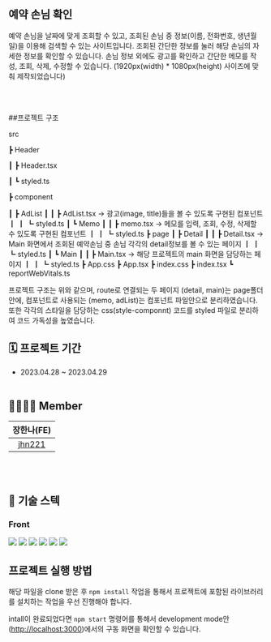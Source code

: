 ## 예약 손님 확인

예약 손님을 날짜에 맞게 조회할 수 있고, 조회된 손님 중 정보(이름, 전화번호, 생년월일)을 이용해 검색할 수 있는 사이트입니다.
조회된 간단한 정보를 눌러 해당 손님의 자세한 정보를 확인할 수 있습니다.
손님 정보 외에도 광고를 확인하고 간단한 메모를 작성, 조회, 삭제, 수정할 수 있습니다.
(1920px(width) * 1080px(height) 사이즈에 맞춰 제작되었습니다)

</br></br>

##프로젝트 구조

src

 ┣ Header

 ┃ ┣ Header.tsx

 ┃ ┗ styled.ts
 
 ┣ component
 
 ┃ ┣ AdList
 ┃ ┃ ┣ AdList.tsx -> 광고(image, title)들을 볼 수 있도록 구현된 컴포넌트 
 ┃ ┃ ┗ styled.ts
 ┃ ┗ Memo
 ┃ ┃ ┣ memo.tsx -> 메모를 입력, 조회, 수정, 삭제할 수 있도록 구현된 컴포넌트
 ┃ ┃ ┗ styled.ts
 ┣ page
 ┃ ┣ Detail
 ┃ ┃ ┣ Detail.tsx -> Main 화면에서 조회된 예약손님 중 손님 각각의 detail정보를 볼 수 있는 페이지
 ┃ ┃ ┗ styled.ts
 ┃ ┗ Main
 ┃ ┃ ┣ Main.tsx -> 해당 프로젝트의 main 화면을 담당하는 페이지
 ┃ ┃ ┗ styled.ts
 ┣ App.css
 ┣ App.tsx
 ┣ index.css
 ┣ index.tsx
 ┗ reportWebVitals.ts
 
 프로젝트 구조는 위와 같으며, route로 연결되는 두 페이지 (detail, main)는 page폴더 안에, 컴포넌트로 사용되는 (memo, adList)는 컴포넌트 파일안으로 분리하였습니다.
 또한 각각의 스타일을 담당하는 css(style-componnt) 코드를 styled 파일로 분리하여 코드 가독성을 높였습니다.
 

## 🗓️ 프로젝트 기간
- 2023.04.28 ~ 2023.04.29
</br></br>

## 👨‍👩‍👧‍👦 Member

| 장한나(FE) |
|       :-: |
| [jhn221](https://github.com/jhn221) |
</br></br>

## :low_brightness: 기술 스텍

### Front

<img src="https://img.shields.io/badge/react-61DAFB?style=for-the-badge&logo=react&logoColor=black"> <img src="https://img.shields.io/badge/styledcomponents-DB7093?style=for-the-badge&logo=styledcomponents&logoColor=black"> <img src="https://img.shields.io/badge/React_Router-CA4245?style=for-the-badge&logo=React_Router&logoColor=white"/> <img src="https://img.shields.io/badge/Axios-181717?style=for-the-badge&logo=Axios&logoColor=white"> <img src="https://img.shields.io/badge/html5-E34F26?style=for-the-badge&logo=html5&logoColor=white"> <img src="https://img.shields.io/badge/TypeScript-FFC000?style=for-the-badge&logo=typeScript&logoColor=black"/> 


## 프로젝트 실행 방법
해당 파일을 clone 받은 후 ```npm install``` 작업을 통해서 프로젝트에 포함된 라이브러리를 설치하는 작업을 우선 진행해야 합니다.

intall이 완료되었다면 ```npm start``` 명령어를 통해서 development mode안([http://localhost:3000](http://localhost:3000))에서의 구동 화면을 확인할 수 있습니다.
